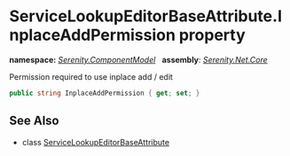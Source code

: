# ServiceLookupEditorBaseAttribute.InplaceAddPermission property
**namespace:** *[Serenity.ComponentModel](../../README.md#serenity.componentmodel-namespace)*   **assembly**: *[Serenity.Net.Core](../../README.md)*

Permission required to use inplace add / edit

```csharp
public string InplaceAddPermission { get; set; }
```

## See Also

* class [ServiceLookupEditorBaseAttribute](../ServiceLookupEditorBaseAttribute.md)